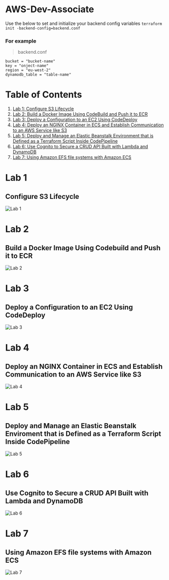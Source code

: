 # AWS-Dev-Associate

Use the below to set and initialize your backend config variables
`terraform init -backend-config=backend.conf`
### For example
>backend.conf
```
bucket = "bucket-name"
key = "onject-name"
region = "eu-west-2"
dynamodb_table = "table-name"
```

# Table of Contents

1. [Lab 1: Configure S3 Lifecycle](#lab-1)
2. [Lab 2: Build a Docker Image Using CodeBuild and Push it to ECR](#lab-2)
3. [Lab 3: Deploy a Configuration to an EC2 Using CodeDeploy](#lab-3)
4. [Lab 4: Deploy an NGINX Container in ECS and Establish Communication to an AWS Service like S3](#lab-4)
5. [Lab 5: Deploy and Manage an Elastic Beanstalk Environment that is Defined as a Terraform Script Inside CodePipeline](#lab-5)
6. [Lab 6: Use Cognito to Secure a CRUD API Built with Lambda and DynamoDB](#lab-6)
7. [Lab 7: Using Amazon EFS file systems with Amazon ECS](#lab-7)

# Lab 1 
## Configure S3 Lifecycle
![Lab 1](./Images/Lab%201.png)

# Lab 2
## Build a Docker Image Using Codebuild and Push it to ECR
![Lab 2](./Images/Lab%202.png)

# Lab 3
## Deploy a Configuration to an EC2 Using CodeDeploy
![Lab 3](./Images/Lab%203.png)

# Lab 4
## Deploy an NGINX Container in ECS and Establish Communication to an AWS Service like S3
![Lab 4](./Images/Lab%204.png)

# Lab 5
## Deploy and Manage an Elastic Beanstalk Enviroment that is Defined as a Terraform Script Inside CodePipeline
![Lab 5](./Images/Lab%205.png)

# Lab 6
## Use Cognito to Secure a CRUD API Built with Lambda and DynamoDB
![Lab 6](./Images/Lab%206.png)

# Lab 7
## Using Amazon EFS file systems with Amazon ECS
![Lab 7](./Images/Lab%207.png)
